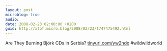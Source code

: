 ```yaml
---
layout: post
microblog: true
audio: 
date: 2008-02-23 02:00:00 +0200
guid: http://xtof.micro.blog/2008/02/23/t747475492.html
---
```

Are They Burning Björk CDs in Serbia?  [tinyurl.com/yw2ndx](http://tinyurl.com/yw2ndx) #wildwildworld
